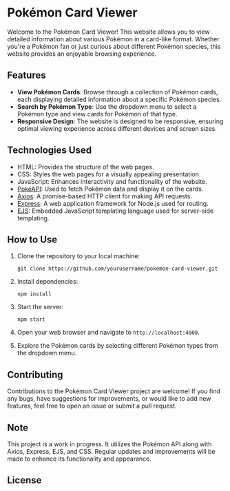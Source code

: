 # Pokémon Card Viewer

Welcome to the Pokémon Card Viewer! This website allows you to view detailed information about various Pokémon in a card-like format. Whether you're a Pokémon fan or just curious about different Pokémon species, this website provides an enjoyable browsing experience.

## Features

- **View Pokémon Cards**: Browse through a collection of Pokémon cards, each displaying detailed information about a specific Pokémon species.
- **Search by Pokémon Type**: Use the dropdown menu to select a Pokémon type and view cards for Pokémon of that type.
- **Responsive Design**: The website is designed to be responsive, ensuring optimal viewing experience across different devices and screen sizes.

## Technologies Used

- HTML: Provides the structure of the web pages.
- CSS: Styles the web pages for a visually appealing presentation.
- JavaScript: Enhances interactivity and functionality of the website.
- [PokéAPI](https://pokeapi.co/): Used to fetch Pokémon data and display it on the cards.
- [Axios](https://github.com/axios/axios): A promise-based HTTP client for making API requests.
- [Express](https://expressjs.com/): A web application framework for Node.js used for routing.
- [EJS](https://ejs.co/): Embedded JavaScript templating language used for server-side templating.

## How to Use

1. Clone the repository to your local machine:

    ```
    git clone https://github.com/yourusername/pokemon-card-viewer.git
    ```

2. Install dependencies:

    ```
    npm install
    ```

3. Start the server:

    ```
    npm start
    ```

4. Open your web browser and navigate to `http://localhost:4000`.

5. Explore the Pokémon cards by selecting different Pokémon types from the dropdown menu.

## Contributing

Contributions to the Pokémon Card Viewer project are welcome! If you find any bugs, have suggestions for improvements, or would like to add new features, feel free to open an issue or submit a pull request.

## Note

This project is a work in progress. It utilizes the Pokémon API along with Axios, Express, EJS, and CSS. Regular updates and improvements will be made to enhance its functionality and appearance.

## License

